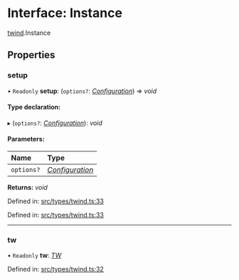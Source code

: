 # Interface: Instance

[twind](../modules/twind.md).Instance

## Properties

### setup

• `Readonly` **setup**: (`options?`: [*Configuration*](twind.configuration.md)) => *void*

#### Type declaration:

▸ (`options?`: [*Configuration*](twind.configuration.md)): *void*

#### Parameters:

Name | Type |
:------ | :------ |
`options?` | [*Configuration*](twind.configuration.md) |

**Returns:** *void*

Defined in: [src/types/twind.ts:33](https://github.com/gojutin/twind/blob/8f04bb3/src/types/twind.ts#L33)

Defined in: [src/types/twind.ts:33](https://github.com/gojutin/twind/blob/8f04bb3/src/types/twind.ts#L33)

___

### tw

• `Readonly` **tw**: [*TW*](twind.tw.md)

Defined in: [src/types/twind.ts:32](https://github.com/gojutin/twind/blob/8f04bb3/src/types/twind.ts#L32)
